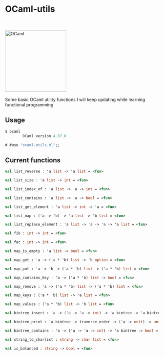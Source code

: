 # OCaml-utils
<br/><br/>
<a href="http://ocaml.org">
  <img src="http://ocaml.org/logo/Colour/PNG/colour-logo.png"
       alt="OCaml"
       width=200px />
</a>
<br/><br/>
Some basic OCaml utility functions I will keep updating while learning functional programming

## Usage
```ocaml
$ ocaml
        OCaml version 4.07.0

# #use "ocaml-utils.ml";;
```

## Current functions

```ocaml
val list_reverse : 'a list -> 'a list = <fun>

val list_size : 'a list -> int = <fun>

val list_index_of : 'a list -> 'a -> int = <fun>

val list_contains : 'a list -> 'a -> bool = <fun>

val list_get_element : 'a list -> int -> 'a = <fun>

val list_map : ('a -> 'b) -> 'a list -> 'b list = <fun>

val list_replace_element : 'a list -> 'a -> 'a -> 'a list = <fun>

val fib : int -> int = <fun>

val fac : int -> int = <fun>

val map_is_empty : 'a list -> bool = <fun>

val map_get : 'a -> ('a * 'b) list -> 'b option = <fun>

val map_put : 'a -> 'b -> ('a * 'b) list -> ('a * 'b) list = <fun>

val map_contains_key : 'a -> ('a * 'b) list -> bool = <fun>

val map_remove : 'a -> ('a * 'b) list -> ('a * 'b) list = <fun>

val map_keys : ('a * 'b) list -> 'a list = <fun>

val map_values : ('a * 'b) list -> 'b list = <fun>

val bintree_insert : 'a -> ('a -> 'a -> int) -> 'a bintree -> 'a bintree = <fun>

val bintree_print : 'a bintree -> traverse_order -> ('a -> unit) -> unit = <fun>

val bintree_contains : 'a -> ('a -> 'a -> int) -> 'a bintree -> bool = <fun>

val string_to_charlist : string -> char list = <fun>

val is_balanced : string -> bool = <fun>

```
